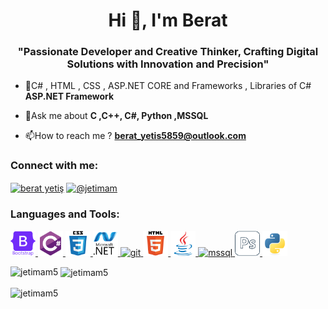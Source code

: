 
<h1 align="center">Hi 👋, I'm Berat</h1>
<h3 align="center">"Passionate Developer and Creative Thinker, Crafting Digital Solutions with Innovation and Precision"</h3>






- 🌱C# , HTML , CSS , ASP.NET CORE and Frameworks , Libraries of C# **ASP.NET Framework**

- 💬Ask me about **C ,C++, C#, Python ,MSSQL**

- 📫How to reach me ? **berat_yetis5859@outlook.com**

<h3 align="left">Connect with me:</h3>
<p align="left">
<a href="https://www.linkedin.com/in/berat-yetis58/" target="blank"><img align="center" src="https://raw.githubusercontent.com/rahuldkjain/github-profile-readme-generator/master/src/images/icons/Social/linked-in-alt.svg" alt="berat yetiş" height="30" width="40" /></a>
<a href="https://www.instagram.com/berat__yetis/" target="blank"><img align="center" src="https://raw.githubusercontent.com/rahuldkjain/github-profile-readme-generator/master/src/images/icons/Social/instagram.svg" alt="@jetimam" height="30" width="40" /></a>
</p>

<h3 align="left">Languages and Tools:</h3>
<p align="left"> <a href="https://getbootstrap.com" target="_blank" rel="noreferrer"> <img src="https://raw.githubusercontent.com/devicons/devicon/master/icons/bootstrap/bootstrap-plain-wordmark.svg" alt="bootstrap" width="40" height="40"/> </a> <a href="https://www.w3schools.com/cs/" target="_blank" rel="noreferrer"> <img src="https://raw.githubusercontent.com/devicons/devicon/master/icons/csharp/csharp-original.svg" alt="csharp" width="40" height="40"/> </a> <a href="https://www.w3schools.com/css/" target="_blank" rel="noreferrer"> <img src="https://raw.githubusercontent.com/devicons/devicon/master/icons/css3/css3-original-wordmark.svg" alt="css3" width="40" height="40"/> </a> <a href="https://dotnet.microsoft.com/" target="_blank" rel="noreferrer"> <img src="https://raw.githubusercontent.com/devicons/devicon/master/icons/dot-net/dot-net-original-wordmark.svg" alt="dotnet" width="40" height="40"/> </a> <a href="https://git-scm.com/" target="_blank" rel="noreferrer"> <img src="https://www.vectorlogo.zone/logos/git-scm/git-scm-icon.svg" alt="git" width="40" height="40"/> </a> <a href="https://www.w3.org/html/" target="_blank" rel="noreferrer"> <img src="https://raw.githubusercontent.com/devicons/devicon/master/icons/html5/html5-original-wordmark.svg" alt="html5" width="40" height="40"/> </a> <a href="https://www.java.com" target="_blank" rel="noreferrer"> <img src="https://raw.githubusercontent.com/devicons/devicon/master/icons/java/java-original.svg" alt="java" width="40" height="40"/> </a> <a href="https://www.microsoft.com/en-us/sql-server" target="_blank" rel="noreferrer"> <img src="https://www.svgrepo.com/show/303229/microsoft-sql-server-logo.svg" alt="mssql" width="40" height="40"/> </a> <a href="https://www.photoshop.com/en" target="_blank" rel="noreferrer"> <img src="https://raw.githubusercontent.com/devicons/devicon/master/icons/photoshop/photoshop-line.svg" alt="photoshop" width="40" height="40"/> </a>
<a href="https://www.python.org/" target="_blank" rel="noreferrer">
    <img src="https://raw.githubusercontent.com/devicons/devicon/master/icons/python/python-original.svg" alt="python" width="40" height="40"/>
  </a></p>

<p><img align="left" src="https://github-readme-stats.vercel.app/api/top-langs?username=jetimam5&show_icons=true&locale=en&layout=compact" alt="jetimam5" /></p>

<p>&nbsp;<img align="center" src="https://github-readme-stats.vercel.app/api?username=jetimam5&show_icons=true&locale=en" alt="jetimam5" /></p>

<p><img align="center" src="https://github-readme-streak-stats.herokuapp.com/?user=jetimam5&" alt="jetimam5" /></p>
